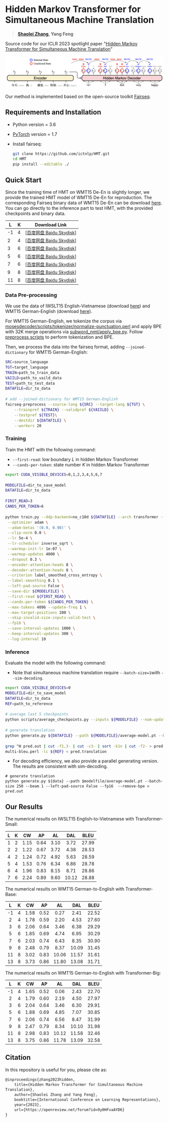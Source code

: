 # Hidden Markov Transformer for Simultaneous Machine Translation

> **[Shaolei Zhang](https://zhangshaolei1998.github.io/), Yang Feng**

Source code for our ICLR 2023 spotlight paper "[Hidden Markov Transformer for Simultaneous Machine Translation](https://openreview.net/forum?id=9y0HFvaAYD6)"

<img src="./hmt.png" alt="hmt" style="zoom: 100%;" />

Our method is implemented based on the open-source toolkit [Fairseq](https://github.com/pytorch/fairseq).

## Requirements and Installation

- Python version = 3.6

- [PyTorch](http://pytorch.org/) version = 1.7

- Install fairseq:

  ```bash
  git clone https://github.com/ictnlp/HMT.git
  cd HMT
  pip install --editable ./
  ```


## Quick Start

Since the training time of HMT on WMT15 De-En is slightly longer, we provide the trained HMT model of WMT15 De-En for reproduction. The corresponding Fairseq binary data of WMT15 De-En can be download [here](https://pan.baidu.com/s/1Z8GcwKtlzybyHN2rMIqSlQ?pwd=pvut). You can go directly to the inference part to test HMT, with the provided checkpoints and binary data.

| L    | K    | Download Link                                                |
| ---- | ---- | ------------------------------------------------------------ |
| -1   | 4    | [[百度网盘 Baidu Skydisk](https://pan.baidu.com/s/12kJATrGczEVO5Iy4m2m_iA?pwd=zsl1)] |
| 2    | 4    | [[百度网盘 Baidu Skydisk](https://pan.baidu.com/s/1GgwoxcwW4_q-c8gG7lkW5g?pwd=bdk6)] |
| 3    | 6    | [[百度网盘 Baidu Skydisk](https://pan.baidu.com/s/1nYxLOfclpQc3IAKz58z7Og?pwd=s1ni)] |
| 5    | 6    | [[百度网盘 Baidu Skydisk](https://pan.baidu.com/s/1lX6vFZHmH4N8e3u1r80cJQ?pwd=pdyk)] |
| 7    | 6    | [[百度网盘 Baidu Skydisk](https://pan.baidu.com/s/1L_1ztVDtWyvTTDYmvjjO8Q?pwd=1gue)] |
| 9    | 8    | [[百度网盘 Baidu Skydisk](https://pan.baidu.com/s/1jHatSwFdPPeaxjRHWZdgRw?pwd=trby)] |
| 11   | 8    | [[百度网盘 Baidu Skydisk](https://pan.baidu.com/s/1ptMUd3iuveTcYN6BuBd0tw?pwd=rw86)] |



### Data Pre-processing

We use the data of IWSLT15 English-Vietnamese (download [here](https://nlp.stanford.edu/projects/nmt/)) and WMT15 German-English (download [here](https://www.statmt.org/wmt15/)).

For WMT15 German-English, we tokenize the corpus via [mosesdecoder/scripts/tokenizer/normalize-punctuation.perl](https://github.com/moses-smt/mosesdecoder) and apply BPE with 32K merge operations via [subword_nmt/apply_bpe.py](https://github.com/rsennrich/subword-nmt). Follow [preprocess scripts](https://github.com/Vily1998/wmt16-scripts) to perform tokenization and BPE.

Then, we process the data into the fairseq format, adding `--joined-dictionary` for WMT15 German-English:

```bash
SRC=source_language
TGT=target_language
TRAIN=path_to_train_data
VAIILD=path_to_vaild_data
TEST=path_to_test_data
DATAFILE=dir_to_data

# add --joined-dictionary for WMT15 German-English
fairseq-preprocess --source-lang ${SRC} --target-lang ${TGT} \
    --trainpref ${TRAIN} --validpref ${VAIILD} \
    --testpref ${TEST}\
    --destdir ${DATAFILE} \
    --workers 20
```

### Training

Train the HMT with the following command:

- `--first-read`: low boundary $L$ in hidden Markov Transformer
- `--cands-per-token`: state number $K$ in hidden Markov Transformer

```bash
export CUDA_VISIBLE_DEVICES=0,1,2,3,4,5,6,7

MODELFILE=dir_to_save_model
DATAFILE=dir_to_data

FIRST_READ=3
CANDS_PER_TOKEN=6

python train.py --ddp-backend=no_c10d ${DATAFILE} --arch transformer --share-all-embeddings \
 --optimizer adam \
 --adam-betas '(0.9, 0.98)' \
 --clip-norm 0.0 \
 --lr 5e-4 \
 --lr-scheduler inverse_sqrt \
 --warmup-init-lr 1e-07 \
 --warmup-updates 4000 \
 --dropout 0.3 \
 --encoder-attention-heads 8 \
 --decoder-attention-heads 8 \
 --criterion label_smoothed_cross_entropy \
 --label-smoothing 0.1 \
 --left-pad-source False \
 --save-dir ${MODELFILE} \
 --first-read ${FIRST_READ} \
 --cands-per-token ${CANDS_PER_TOKEN} \
 --max-tokens 4096 --update-freq 1 \
 --max-target-positions 200 \
 --skip-invalid-size-inputs-valid-test \
 --fp16 \
 --save-interval-updates 1000 \
 --keep-interval-updates 300 \
 --log-interval 10
```

### Inference

Evaluate the model with the following command:

- Note that simultaneous machine translation require `--batch-size=1`with `--sim-decoding`.

```bash
export CUDA_VISIBLE_DEVICES=0
MODELFILE=dir_to_save_model
DATAFILE=dir_to_data
REF=path_to_reference

# average last 5 checkpoints
python scripts/average_checkpoints.py --inputs ${MODELFILE} --num-update-checkpoints 5 --output ${MODELFILE}/average-model.pt 

# generate translation
python generate.py ${DATAFILE} --path ${MODELFILE}/average-model.pt --batch-size 1 --beam 1 --left-pad-source False --fp16  --remove-bpe --sim-decoding > pred.out

grep ^H pred.out | cut -f1,3- | cut -c3- | sort -k1n | cut -f2- > pred.translation
multi-bleu.perl -lc ${REF} < pred.translation
```

- For decoding efficiency, we also provide a parallel generating version. The results are consistent with sim-decoding.

```shell
# generate translation
python generate.py ${data} --path $modelfile/average-model.pt --batch-size 250 --beam 1 --left-pad-source False --fp16  --remove-bpe > pred.out
```

## Our Results

The numerical results on IWSLT15 English-to-Vietnamese with Transformer-Small:

|  L   |  K   |  CW  |  AP  |  AL  |  DAL  | BLEU  |
| :--: | :--: | :--: | :--: | :--: | :---: | :---: |
|  1   |  2   | 1.15 | 0.64 | 3.10 | 3.72  | 27.99 |
|  2   |  2   | 1.22 | 0.67 | 3.72 | 4.38  | 28.53 |
|  4   |  2   | 1.24 | 0.72 | 4.92 | 5.63  | 28.59 |
|  5   |  4   | 1.53 | 0.76 | 6.34 | 6.86  | 28.78 |
|  6   |  4   | 1.96 | 0.83 | 8.15 | 8.71  | 28.86 |
|  7   |  6   | 2.24 | 0.89 | 9.60 | 10.12 | 28.88 |

The numerical results on WMT15 German-to-English with Transformer-Base:

|  L   |  K   |  CW  |  AP  |  AL   |  DAL  | BLEU  |
| :--: | :--: | :--: | :--: | :---: | :---: | :---: |
|  -1  |  4   | 1.58 | 0.52 | 0.27  | 2.41  | 22.52 |
|  2   |  4   | 1.78 | 0.59 | 2.20  | 4.53  | 27.60 |
|  3   |  6   | 2.06 | 0.64 | 3.46  | 6.38  | 29.29 |
|  5   |  6   | 1.85 | 0.69 | 4.74  | 6.95  | 30.29 |
|  7   |  6   | 2.03 | 0.74 | 6.43  | 8.35  | 30.90 |
|  9   |  8   | 2.48 | 0.79 | 8.37  | 10.09 | 31.45 |
|  11  |  8   | 3.02 | 0.83 | 10.06 | 11.57 | 31.61 |
|  13  |  8   | 3.73 | 0.86 | 11.80 | 13.08 | 31.71 |

The numerical results on WMT15 German-to-English with Transformer-Big:

|  L   |  K   |  CW  |  AP  |  AL   |  DAL  | BLEU  |
| :--: | :--: | :--: | :--: | :---: | :---: | :---: |
|  -1  |  4   | 1.65 | 0.52 | 0.06  | 2.43  | 22.70 |
|  2   |  4   | 1.79 | 0.60 | 2.19  | 4.50  | 27.97 |
|  3   |  6   | 2.04 | 0.64 | 3.46  | 6.30  | 29.91 |
|  5   |  6   | 1.88 | 0.69 | 4.85  | 7.07  | 30.85 |
|  7   |  6   | 2.06 | 0.74 | 6.56  | 8.47  | 31.99 |
|  9   |  8   | 2.47 | 0.79 | 8.34  | 10.10 | 31.98 |
|  11  |  8   | 2.98 | 0.83 | 10.12 | 11.58 | 32.46 |
|  13  |  8   | 3.75 | 0.86 | 11.78 | 13.09 | 32.58 |

## Citation

In this repository is useful for you, please cite as:

```
@inproceedings{zhang2023hidden,
    title={Hidden Markov Transformer for Simultaneous Machine Translation},
    author={Shaolei Zhang and Yang Feng},
    booktitle={International Conference on Learning Representations},
    year={2023},
    url={https://openreview.net/forum?id=9y0HFvaAYD6}
}
```
